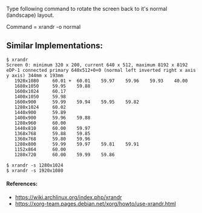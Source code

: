 Type following command to rotate the screen back to it's normal (landscape) layout.

Command = xrandr -o normal

## Similar Implementations:

```
$ xrandr
Screen 0: minimum 320 x 200, current 640 x 512, maximum 8192 x 8192
eDP-1 connected primary 640x512+0+0 (normal left inverted right x axis y axis) 344mm x 193mm
   1920x1080     60.01 +  60.01    59.97    59.96    59.93    40.00  
   1680x1050     59.95    59.88  
   1600x1024     60.17  
   1400x1050     59.98  
   1600x900      59.99    59.94    59.95    59.82  
   1280x1024     60.02  
   1440x900      59.89  
   1400x900      59.96    59.88  
   1280x960      60.00  
   1440x810      60.00    59.97  
   1368x768      59.88    59.85  
   1360x768      59.80    59.96  
   1280x800      59.99    59.97    59.81    59.91  
   1152x864      60.00  
   1280x720      60.00    59.99    59.86 
```

```
$ xrandr -s 1280x1024
$ xrandr -s 1920x1080
```

#### References:

* https://wiki.archlinux.org/index.php/xrandr
* https://xorg-team.pages.debian.net/xorg/howto/use-xrandr.html

